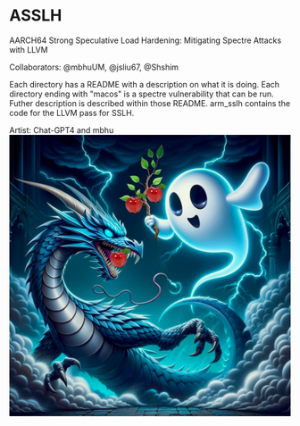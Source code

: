 #  ASSLH

AARCH64 Strong Speculative Load Hardening: Mitigating Spectre Attacks with LLVM

Collaborators: @mbhuUM, @jsliu67, @Shshim

Each directory has a README with a description on what it is doing. Each directory ending with "macos" is a spectre vulnerability that can be run. Futher description is described within those README. arm_sslh contains the code for the LLVM pass for SSLH. 

Artist: Chat-GPT4 and mbhu
![Alt text](logo.png)
